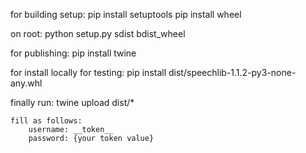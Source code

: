 for building setup:
    pip install setuptools
    pip install wheel

on root:
    python setup.py sdist bdist_wheel

for publishing:
    pip install twine

for install locally for testing:
    pip install dist/speechlib-1.1.2-py3-none-any.whl

finally run:
    twine upload dist/*

    fill as follows:
        username: __token__
        password: {your token value}